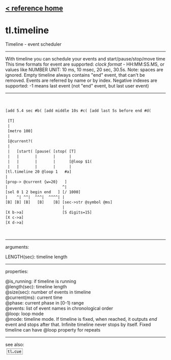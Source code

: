 [< reference home](index.html)
---

# tl.timeline


Timeline - event scheduler

---

With timeline you can schedule your events and start/pause/stop/move time
This time formats for event are supported: *clock format* - HH:MM:SS.MS, or values
            like NUMBER UNIT: 10 ms, 10 msec, 20 sec, 30.5s. Note: spaces are ignored.
Empty timeline always contains &#34;end&#34; event, that can&#39;t be removed. Events are
            referred by name or by index. Negative indexes are supported: -1 means last event (not
            &#34;end&#34; event, but last user event)
<br>


---


```


[add 5.4 sec #b( [add middle 10s #c( [add last 5s before end #d(

 [T]
 |
 [metro 100]
 |
 [@current?(
 |
 |   [start( [pause( [stop( [T]
 |   |       |       |      |
 |   |       |       |      [@loop $1(
 |   |       |       |      |
[tl.timeline 20 @loop 1   #a]
|
[prop-> @current {w=20}   ]
|                        ^|
[sel 0 1 2 begin end   ] [/ 1000]
|    ^| ^^|  ^^^|  ^^^^| |
[B] [B] [B]   [B]    [B] [sec->str @symbol @ms]
                         |
[X b->a]                 [S digits=15]
[X c->a]
[X d->a]

            
```

---
arguments:

LENGTH(sec): timeline length<br>

---
properties:

@is_running: if
            timeline is running<br>
@length(sec): 
            timeline length<br>
@size(sec): number of
            events in timeline<br>
@current(ms): 
            current time<br>
@phase: current phase in [0-1) range<br>
@events: list of event names
            in chronological order<br>
@loop: loop mode<br>
@mode: timeline mode. If
            timeline is fixed, when reached, it outputs *end* event and stops after that. Infinite
            timeline never stops by itself. Fixed timeline can have @loop property for
            repeats<br>

---
see also:<br>
[![tl.cue](img/object_tl.cue.png)](tl.cue.html)
